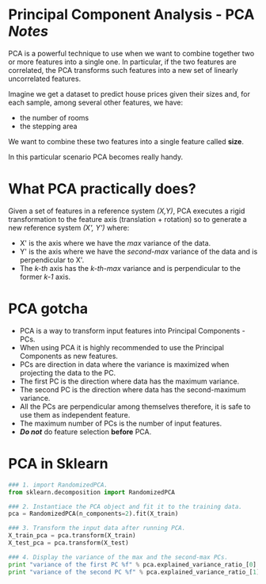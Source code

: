 Principal Component Analysis - PCA _Notes_
==========================================

PCA is a powerful technique to use when we want to combine together two or more
features into a single one. In particular, if the two features are correlated,
the PCA transforms such features into a new set of linearly uncorrelated features.

Imagine we get a dataset to predict house prices given their sizes and, for
each sample, among several other features, we have:

* the number of rooms
* the stepping area

We want to combine these two features into a single feature called **size**.

In this particular scenario PCA becomes really handy.

What PCA practically does?
==========================

Given a set of features in a reference system _(X,Y)_, PCA executes a rigid
transformation to the feature axis (translation + rotation) so to generate a new
reference system _(X', Y')_ where:

* X' is the axis where we have the _max_ variance of the data.
* Y' is the axis where we have the _second-max_ variance of the data and is
  perpendicular to X'.
* The _k-th_ axis has the _k-th-max_ variance and is perpendicular to the former
  _k-1_ axis.

PCA gotcha
==========

* PCA is a way to transform input features into Principal Components - PCs.
* When using PCA it is highly recommended to use the Principal Components as new
  features.
* PCs are direction in data where the variance is maximized when projecting the
  data to the PC.
* The first PC is the direction where data has the maximum variance.
* The second PC is the direction where data has the second-maximum variance.
* All the PCs are perpendicular among themselves therefore, it is safe to use
  them as independent feature.
* The maximum number of PCs is the number of input features.
* ***Do not*** do feature selection **before** PCA.

PCA in Sklearn
==============

```python
### 1. import RandomizedPCA.
from sklearn.decomposition import RandomizedPCA

### 2. Instantiace the PCA object and fit it to the training data.
pca = RandomizedPCA(n_components=2).fit(X_train)

### 3. Transform the input data after running PCA.
X_train_pca = pca.transform(X_train)
X_test_pca = pca.transform(X_test)

### 4. Display the variance of the max and the second-max PCs.
print "variance of the first PC %f" % pca.explained_variance_ratio_[0]
print "variance of the second PC %f" % pca.explained_variance_ratio_[1]
```
